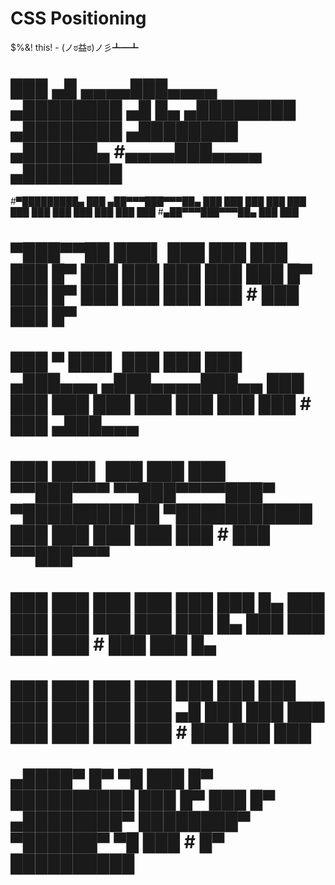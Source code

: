 CSS Positioning
===============

$%&! this! -  (ノಠ益ಠ)ノ彡┻━┻


#    ███      ▄█    ▄▄▄▄███▄▄▄▄      ▄████████    ▄█    █▄       ▄████████    ▄████████  ▄████████  ▄██████▄    #▄▄▄▄███▄▄▄▄      ▄████████ 
#▀█████████▄ ███  ▄██▀▀▀███▀▀▀██▄   ███    ███   ███    ███     ███    ███   ███    ███ ███    ███ ███    ███ #▄██▀▀▀███▀▀▀██▄   ███    ███ 
#   ▀███▀▀██ ███▌ ███   ███   ███   ███    █▀    ███    ███     ███    ███   ███    █▀  ███    █▀  ███    ███ ███   ███ #  ███   ███    █▀  
#    ███   ▀ ███▌ ███   ███   ███  ▄███▄▄▄      ▄███▄▄▄▄███▄▄   ███    ███   ███        ███        ███    ███ ███   ███ #  ███  ▄███▄▄▄     
#    ███     ███▌ ███   ███   ███ ▀▀███▀▀▀     ▀▀███▀▀▀▀███▀  ▀███████████ ▀███████████ ███        ███    ███ ███   ███ #  ███ ▀▀███▀▀▀     
#    ███     ███  ███   ███   ███   ███    █▄    ███    ███     ███    ███          ███ ███    █▄  ███    ███ ███   ███ #  ███   ███    █▄  
#    ███     ███  ███   ███   ███   ███    ███   ███    ███     ███    ███    ▄█    ███ ███    ███ ███    ███ ███   ███ #  ███   ███    ███ 
#   ▄████▀   █▀    ▀█   ███   █▀    ██████████   ███    █▀      ███    █▀   ▄████████▀  ████████▀   ▀██████▀   ▀█   ███ #  █▀    ██████████ 

